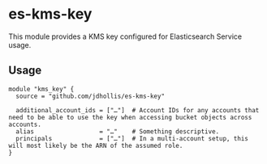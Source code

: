# es-kms-key

This module provides a KMS key configured for Elasticsearch Service usage.

## Usage

```hcl-terraform
module "kms_key" {
  source = "github.com/jdhollis/es-kms-key"
  
  additional_account_ids = ["…"]  # Account IDs for any accounts that need to be able to use the key when accessing bucket objects across accounts.
  alias                  = "…"    # Something descriptive.
  principals             = ["…"]  # In a multi-account setup, this will most likely be the ARN of the assumed role.
}
```
